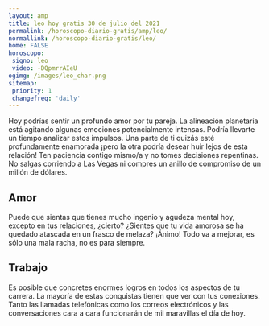 ```yaml
---
layout: amp
title: leo hoy gratis 30 de julio del 2021 
permalink: /horoscopo-diario-gratis/amp/leo/
normallink: /horoscopo-diario-gratis/leo/
home: FALSE
horoscopo:
 signo: leo
 video: -DQpmrrAIeU
ogimg: /images/leo_char.png
sitemap:
 priority: 1
 changefreq: 'daily'
---
```



Hoy podrías sentir un profundo amor por tu pareja. La alineación planetaria está agitando algunas emociones potencialmente intensas. Podría llevarte un tiempo analizar estos impulsos. Una parte de ti quizás esté profundamente enamorada ¡pero la otra podría desear huir lejos de esta relación! Ten paciencia contigo mismo/a y no tomes decisiones repentinas. No salgas corriendo a Las Vegas ni compres un anillo de compromiso de un millón de dólares.

## Amor

Puede que sientas que tienes mucho ingenio y agudeza mental hoy, excepto en tus relaciones, ¿cierto? ¿Sientes que tu vida amorosa se ha quedado atascada en un frasco de melaza? ¡Ánimo! Todo va a mejorar, es sólo una mala racha, no es para siempre.

## Trabajo

Es posible que concretes enormes logros en todos los aspectos de tu carrera. La mayoría de estas conquistas tienen que ver con tus conexiones. Tanto las llamadas telefónicas como los correos electrónicos y las conversaciones cara a cara funcionarán de mil maravillas el día de hoy.